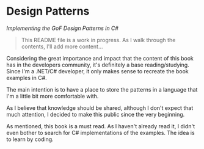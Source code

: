 # Design Patterns

*Implementing the GoF Design Patterns in C#*

> This README file is a work in progress. As I walk through the contents, I'll add more content... 

Considering the great importance and impact that the content of this book has in the developers community, it's definitely a base reading/studying.
Since I'm a .NET/C# developer, it only makes sense to recreate the book examples in C#.

The main intention is to have a place to store the patterns in a language that I'm a little bit more comfortable with.

As I believe that knowledge should be shared, although I don't expect that much attention, I decided to make this public since the very beginning.

As mentioned, this book is a must read. As I haven't already read it, I didn't even bother to search for C# implementations of the examples.
The idea is to learn by coding.

